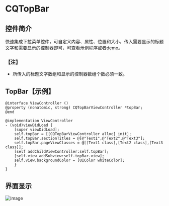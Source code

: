 # CQTopBar
## 控件简介
快速集成下拉菜单控件，可自定义内容、属性、位置和大小，传入需要显示的标题文字和需要显示的控制器即可，可查看示例程序或者demo。
### 【注】
- 所传入的标题文字数组和显示的控制器数组个数必须一致。

## <a id="TopBar"></a> TopBar【示例】
```objc
@interface ViewController ()
@property (nonatomic, strong) CQTopBarViewController *topBar;
@end

@implementation ViewController
- (void)viewDidLoad {
    [super viewDidLoad];
    self.topBar = [[CQTopBarViewController alloc] init];
    self.topBar.sectionTitles = @[@"Text1",@"Text2",@"Text3"];
    self.topBar.pageViewClasses = @[[Text1 class],[Text2 class],[Text3 class]];
    [self addChildViewController:self.topBar];
    [self.view addSubview:self.topBar.view];
    self.view.backgroundColor = [UIColor whiteColor];
    }
}
```
## 界面显示

![image](https://github.com/cq1402272764/CQTopBar/blob/master/Res/TopBar.png)
